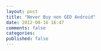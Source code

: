 ```yaml
---
layout: post
title: "Never Buy non GED Android"
date: 2012-08-16 16:47
comments: false
categories: 
published: false
---
```

